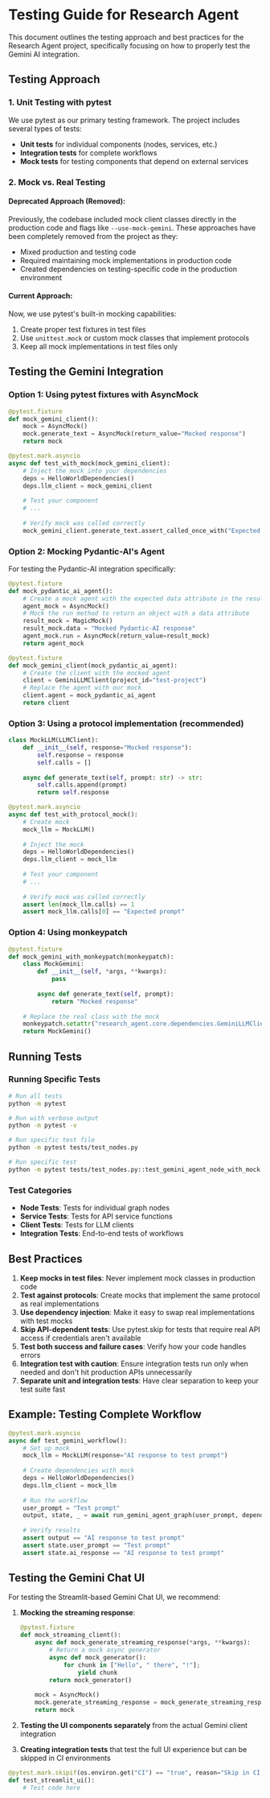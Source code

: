 # Testing Guide for Research Agent

This document outlines the testing approach and best practices for the Research Agent project, specifically focusing on how to properly test the Gemini AI integration.

## Testing Approach

### 1. Unit Testing with pytest

We use pytest as our primary testing framework. The project includes several types of tests:

- **Unit tests** for individual components (nodes, services, etc.)
- **Integration tests** for complete workflows
- **Mock tests** for testing components that depend on external services

### 2. Mock vs. Real Testing

#### Deprecated Approach (Removed):

Previously, the codebase included mock client classes directly in the production code and flags like `--use-mock-gemini`. These approaches have been completely removed from the project as they:
- Mixed production and testing code
- Required maintaining mock implementations in production code
- Created dependencies on testing-specific code in the production environment

#### Current Approach:

Now, we use pytest's built-in mocking capabilities:
1. Create proper test fixtures in test files
2. Use `unittest.mock` or custom mock classes that implement protocols
3. Keep all mock implementations in test files only

## Testing the Gemini Integration

### Option 1: Using pytest fixtures with AsyncMock

```python
@pytest.fixture
def mock_gemini_client():
    mock = AsyncMock()
    mock.generate_text = AsyncMock(return_value="Mocked response")
    return mock

@pytest.mark.asyncio
async def test_with_mock(mock_gemini_client):
    # Inject the mock into your dependencies
    deps = HelloWorldDependencies()
    deps.llm_client = mock_gemini_client
    
    # Test your component
    # ...
    
    # Verify mock was called correctly
    mock_gemini_client.generate_text.assert_called_once_with("Expected prompt")
```

### Option 2: Mocking Pydantic-AI's Agent

For testing the Pydantic-AI integration specifically:

```python
@pytest.fixture
def mock_pydantic_ai_agent():
    # Create a mock agent with the expected data attribute in the result
    agent_mock = AsyncMock()
    # Mock the run method to return an object with a data attribute
    result_mock = MagicMock()
    result_mock.data = "Mocked Pydantic-AI response"
    agent_mock.run = AsyncMock(return_value=result_mock)
    return agent_mock

@pytest.fixture
def mock_gemini_client(mock_pydantic_ai_agent):
    # Create the client with the mocked agent
    client = GeminiLLMClient(project_id="test-project")
    # Replace the agent with our mock
    client.agent = mock_pydantic_ai_agent
    return client
```

### Option 3: Using a protocol implementation (recommended)

```python
class MockLLM(LLMClient):
    def __init__(self, response="Mocked response"):
        self.response = response
        self.calls = []
        
    async def generate_text(self, prompt: str) -> str:
        self.calls.append(prompt)
        return self.response

@pytest.mark.asyncio
async def test_with_protocol_mock():
    # Create mock
    mock_llm = MockLLM()
    
    # Inject the mock
    deps = HelloWorldDependencies()
    deps.llm_client = mock_llm
    
    # Test your component
    # ...
    
    # Verify mock was called correctly
    assert len(mock_llm.calls) == 1
    assert mock_llm.calls[0] == "Expected prompt"
```

### Option 4: Using monkeypatch

```python
@pytest.fixture
def mock_gemini_with_monkeypatch(monkeypatch):
    class MockGemini:
        def __init__(self, *args, **kwargs):
            pass
            
        async def generate_text(self, prompt):
            return "Mocked response"
    
    # Replace the real class with the mock
    monkeypatch.setattr("research_agent.core.dependencies.GeminiLLMClient", MockGemini)
    return MockGemini()
```

## Running Tests

### Running Specific Tests

```bash
# Run all tests
python -m pytest

# Run with verbose output
python -m pytest -v

# Run specific test file
python -m pytest tests/test_nodes.py

# Run specific test
python -m pytest tests/test_nodes.py::test_gemini_agent_node_with_mock
```

### Test Categories

- **Node Tests**: Tests for individual graph nodes
- **Service Tests**: Tests for API service functions
- **Client Tests**: Tests for LLM clients
- **Integration Tests**: End-to-end tests of workflows

## Best Practices

1. **Keep mocks in test files**: Never implement mock classes in production code
2. **Test against protocols**: Create mocks that implement the same protocol as real implementations
3. **Use dependency injection**: Make it easy to swap real implementations with test mocks
4. **Skip API-dependent tests**: Use pytest.skip for tests that require real API access if credentials aren't available
5. **Test both success and failure cases**: Verify how your code handles errors
6. **Integration test with caution**: Ensure integration tests run only when needed and don't hit production APIs unnecessarily
7. **Separate unit and integration tests**: Have clear separation to keep your test suite fast

## Example: Testing Complete Workflow

```python
@pytest.mark.asyncio
async def test_gemini_workflow():
    # Set up mock
    mock_llm = MockLLM(response="AI response to test prompt")
    
    # Create dependencies with mock
    deps = HelloWorldDependencies()
    deps.llm_client = mock_llm
    
    # Run the workflow
    user_prompt = "Test prompt"
    output, state, _ = await run_gemini_agent_graph(user_prompt, dependencies=deps)
    
    # Verify results
    assert output == "AI response to test prompt"
    assert state.user_prompt == "Test prompt"
    assert state.ai_response == "AI response to test prompt"
```

## Testing the Gemini Chat UI

For testing the Streamlit-based Gemini Chat UI, we recommend:

1. **Mocking the streaming response**:
   ```python
   @pytest.fixture
   def mock_streaming_client():
       async def mock_generate_streaming_response(*args, **kwargs):
           # Return a mock async generator
           async def mock_generator():
               for chunk in ["Hello", " there", "!"];
                   yield chunk
           return mock_generator()
       
       mock = AsyncMock()
       mock.generate_streaming_response = mock_generate_streaming_response
       return mock
   ```

2. **Testing the UI components separately** from the actual Gemini client integration

3. **Creating integration tests** that test the full UI experience but can be skipped in CI environments

```python
@pytest.mark.skipif(os.environ.get("CI") == "true", reason="Skip in CI environment")
def test_streamlit_ui():
    # Test code here
``` 